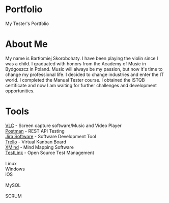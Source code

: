 # Portfolio
My Tester's Portfolio
# About Me
My name is Bartłomiej Skorobohaty. I have been playing the violin since I was a child. I graduated with honors from the Academy of Music in Bydgoszcz in Poland. Music will always be my passion, but now it's time to change my professional life. I decided to change industries and enter the IT world. I completed the Manual Tester course. I obtained the ISTQB certificate and now I am waiting for further challenges and development opportunities. 
# Tools
[VLC](https://www.videolan.org/) - Screen capture software/Music and Video Player <br>
[Postman](https://www.postman.com/) - REST API Testing <br>
[Jira Software](https://www.atlassian.com/software/jira) - Software Development Tool <br>
[Trello](https://trello.com/pl) - Virtual Kanban Board <br>
[XMind](https://www.xmind.net/) - Mind Mapping Software <br>
[TestLink](https://testlink.org/) - Open Source Test Management <br>
<br>
Linux <br>
Windows <br>
iOS <br>
<br>
MySQL <br>
<br>
SCRUM <br>
         

